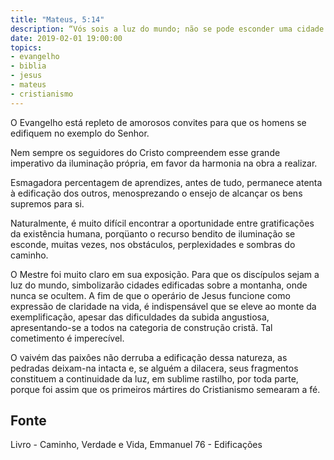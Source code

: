 ```yaml
---
title: "Mateus, 5:14"
description: “Vós sois a luz do mundo; não se pode esconder uma cidade edificada sobre um monte.” — Jesus
date: 2019-02-01 19:00:00
topics: 
- evangelho
- biblia
- jesus
- mateus
- cristianismo
---
```


O Evangelho está repleto de amorosos convites para que os homens se
edifiquem no exemplo do Senhor.

Nem sempre os seguidores do Cristo compreendem esse grande imperativo da
iluminação própria, em favor da harmonia na obra a realizar.

Esmagadora percentagem de aprendizes, antes de tudo, permanece atenta à
edificação dos outros, menosprezando o ensejo de alcançar os bens supremos para
si.

Naturalmente, é muito difícil encontrar a oportunidade entre gratificações da
existência humana, porqüanto o recurso bendito de iluminação se esconde, muitas
vezes, nos obstáculos, perplexidades e sombras do caminho.

O Mestre foi muito claro em sua exposição. Para que os discípulos sejam a luz do
mundo, simbolizarão cidades edificadas sobre a montanha, onde nunca se ocultem.
A fim de que o operário de Jesus funcione como expressão de claridade na vida, é
indispensável que se eleve ao monte da exemplificação, apesar das dificuldades
da subida angustiosa, apresentando-se a todos na categoria de construção cristã.
Tal cometimento é imperecível.

O vaivém das paixôes não derruba a edificação dessa natureza, as pedradas
deixam-na intacta e, se alguém a dilacera, seus fragmentos constituem a
continuidade da luz, em sublime rastilho, por toda parte, porque foi assim que
os primeiros mártires do Cristianismo semearam a fé.

## Fonte
Livro - Caminho, Verdade e Vida, Emmanuel
76 - Edificações
